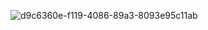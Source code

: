 
![d9c6360e-f119-4086-89a3-8093e95c11ab](https://github.com/RafaelNavas03/Examen_final_banderas_/assets/84700397/1d131971-2be1-417e-bdaa-e86fa1ed18d1)

